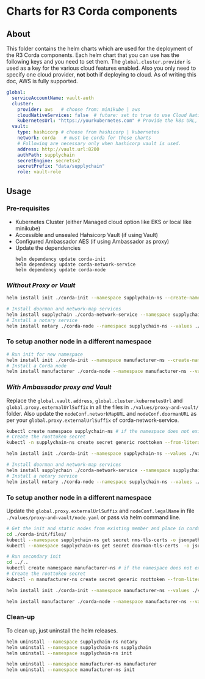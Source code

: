 [//]: # (##############################################################################################)
[//]: # (Copyright Accenture. All Rights Reserved.)
[//]: # (SPDX-License-Identifier: Apache-2.0)
[//]: # (##############################################################################################)

# Charts for R3 Corda components

## About
This folder contains the helm charts which are used for the deployment of the R3 Corda components. Each helm chart that you can use has the following keys and you need to set them. The `global.cluster.provider` is used as a key for the various cloud features enabled. Also you only need to specify one cloud provider, **not** both if deploying to cloud. As of writing this doc, AWS is fully supported.

```yaml
global:
  serviceAccountName: vault-auth
  cluster:
    provider: aws   # choose from: minikube | aws
    cloudNativeServices: false  # future: set to true to use Cloud Native Services 
    kubernetesUrl: "https://yourkubernetes.com" # Provide the k8s URL, ignore if not using Hashicorp Vault
  vault:
    type: hashicorp # choose from hashicorp | kubernetes
    network: corda   # must be corda for these charts
    # Following are necessary only when hashicorp vault is used.
    address: http://vault.url:8200
    authPath: supplychain
    secretEngine: secretsv2
    secretPrefix: "data/supplychain"
    role: vault-role
```

## Usage

### Pre-requisites

- Kubernetes Cluster (either Managed cloud option like EKS or local like minikube)
- Accessible and unsealed Hahsicorp Vault (if using Vault)
- Configured Ambassador AES (if using Ambassador as proxy)
- Update the dependencies
  ```
  helm dependency update corda-init
  helm dependency update corda-network-service
  helm dependency update corda-node
  ```

### _Without Proxy or Vault_

```bash
helm install init ./corda-init --namespace supplychain-ns --create-namespace --values ./values/noproxy-and-novault/init.yaml

# Install doorman and network-map services
helm install supplychain ./corda-network-service --namespace supplychain-ns --values ./values/noproxy-and-novault/network-service.yaml
# Install a notary service
helm install notary ./corda-node --namespace supplychain-ns --values ./values/noproxy-and-novault/notary.yaml

```
### To setup another node in a different namespace

```bash
# Run init for new namespace
helm install init ./corda-init --namespace manufacturer-ns --create-namespace --values ./values/noproxy-and-novault/init.yaml
# Install a Corda node
helm install manufacturer ./corda-node --namespace manufacturer-ns --values ./values/noproxy-and-novault/node.yaml
```

### _With Ambassador proxy and Vault_
Replace the `global.vault.address`, `global.cluster.kubernetesUrl` and `global.proxy.externalUrlSuffix` in all the files in `./values/proxy-and-vault/` folder. Also update the `nodeConf.networkMapURL` and `nodeConf.doormanURL` as per your `global.proxy.externalUrlSuffix` of corda-network-service.

```bash
kubectl create namespace supplychain-ns # if the namespace does not exist already
# Create the roottoken secret
kubectl -n supplychain-ns create secret generic roottoken --from-literal=token=<VAULT_ROOT_TOKEN>

helm install init ./corda-init --namespace supplychain-ns --values ./values/proxy-and-vault/init.yaml

# Install doorman and network-map services
helm install supplychain ./corda-network-service --namespace supplychain-ns --values ./values/proxy-and-vault/network-service.yaml
# Install a notary service
helm install notary ./corda-node --namespace supplychain-ns --values ./values/proxy-and-vault/notary.yaml

```
### To setup another node in a different namespace

Update the `global.proxy.externalUrlSuffix` and `nodeConf.legalName` in file `./values/proxy-and-vault/node.yaml` or pass via helm command line.
```bash
# Get the init and static nodes from existing member and place in corda-init/files
cd ./corda-init/files/
kubectl --namespace supplychain-ns get secret nms-tls-certs -o jsonpath='{.data.tls\.crt}' > nms.crt
kubectl --namespace supplychain-ns get secret doorman-tls-certs  -o jsonpath='{.data.tls\.crt}' > doorman.crt

# Run secondary init
cd ../..
kubectl create namespace manufacturer-ns # if the namespace does not exist already
# Create the roottoken secret
kubectl -n manufacturer-ns create secret generic roottoken --from-literal=token=<VAULT_ROOT_TOKEN>

helm install init ./corda-init --namespace manufacturer-ns --values ./values/proxy-and-vault/init-sec.yaml

helm install manufacturer ./corda-node --namespace manufacturer-ns --values ./values/proxy-and-vault/node.yaml --set nodeConf.legalName="O=Manufacturer\,OU=Manufacturer\,L=47.38/8.54/Zurich\,C=CH"
```

### Clean-up

To clean up, just uninstall the helm releases.
```bash
helm uninstall --namespace supplychain-ns notary
helm uninstall --namespace supplychain-ns supplychain
helm uninstall --namespace supplychain-ns init

helm uninstall --namespace manufacturer-ns manufacturer
helm uninstall --namespace manufacturer-ns init

```